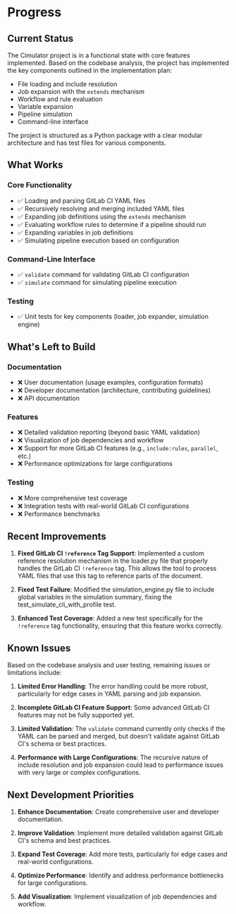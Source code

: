 # Progress

## Current Status
The Cimulator project is in a functional state with core features implemented. Based on the codebase analysis, the project has implemented the key components outlined in the implementation plan:

- File loading and include resolution
- Job expansion with the `extends` mechanism
- Workflow and rule evaluation
- Variable expansion
- Pipeline simulation
- Command-line interface

The project is structured as a Python package with a clear modular architecture and has test files for various components.

## What Works

### Core Functionality
- ✅ Loading and parsing GitLab CI YAML files
- ✅ Recursively resolving and merging included YAML files
- ✅ Expanding job definitions using the `extends` mechanism
- ✅ Evaluating workflow rules to determine if a pipeline should run
- ✅ Expanding variables in job definitions
- ✅ Simulating pipeline execution based on configuration

### Command-Line Interface
- ✅ `validate` command for validating GitLab CI configuration
- ✅ `simulate` command for simulating pipeline execution

### Testing
- ✅ Unit tests for key components (loader, job expander, simulation engine)

## What's Left to Build

### Documentation
- ❌ User documentation (usage examples, configuration formats)
- ❌ Developer documentation (architecture, contributing guidelines)
- ❌ API documentation

### Features
- ❌ Detailed validation reporting (beyond basic YAML validation)
- ❌ Visualization of job dependencies and workflow
- ❌ Support for more GitLab CI features (e.g., `include:rules`, `parallel`, etc.)
- ❌ Performance optimizations for large configurations

### Testing
- ❌ More comprehensive test coverage
- ❌ Integration tests with real-world GitLab CI configurations
- ❌ Performance benchmarks

## Recent Improvements

1. **Fixed GitLab CI `!reference` Tag Support**: Implemented a custom reference resolution mechanism in the loader.py file that properly handles the GitLab CI `!reference` tag. This allows the tool to process YAML files that use this tag to reference parts of the document.

2. **Fixed Test Failure**: Modified the simulation_engine.py file to include global variables in the simulation summary, fixing the test_simulate_cli_with_profile test.

3. **Enhanced Test Coverage**: Added a new test specifically for the `!reference` tag functionality, ensuring that this feature works correctly.

## Known Issues

Based on the codebase analysis and user testing, remaining issues or limitations include:

1. **Limited Error Handling**: The error handling could be more robust, particularly for edge cases in YAML parsing and job expansion.

2. **Incomplete GitLab CI Feature Support**: Some advanced GitLab CI features may not be fully supported yet.

3. **Limited Validation**: The `validate` command currently only checks if the YAML can be parsed and merged, but doesn't validate against GitLab CI's schema or best practices.

4. **Performance with Large Configurations**: The recursive nature of include resolution and job expansion could lead to performance issues with very large or complex configurations.

## Next Development Priorities

1. **Enhance Documentation**: Create comprehensive user and developer documentation.

2. **Improve Validation**: Implement more detailed validation against GitLab CI's schema and best practices.

3. **Expand Test Coverage**: Add more tests, particularly for edge cases and real-world configurations.

4. **Optimize Performance**: Identify and address performance bottlenecks for large configurations.

5. **Add Visualization**: Implement visualization of job dependencies and workflow.

